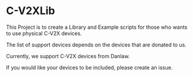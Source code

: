 # C-V2XLib

This Project is to create a Library and Example scripts for those who wants to use physical C-V2X devices. 

The list of support devices depends on the devices that are donated to us.

Currently, we support C-V2X devices from Danlaw.

If you would like your devices to be included, please create an issue.
